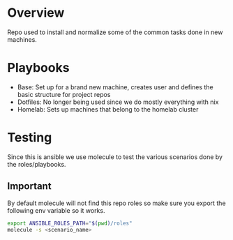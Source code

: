 # Overview

Repo used to install and normalize some of the common tasks done in new machines.

# Playbooks
- Base: Set up for a brand new machine, creates user and defines the basic structure for project repos
- Dotfiles: No longer being used since we do mostly everything with nix
- Homelab: Sets up machines that belong to the homelab cluster

# Testing
Since this is ansible we use molecule to test the various scenarios done by the roles/playbooks.

## Important
By default molecule will not find this repo roles so make sure you export the following env variable so it works.

```bash
export ANSIBLE_ROLES_PATH="$(pwd)/roles"
molecule -s <scenario_name>
```
